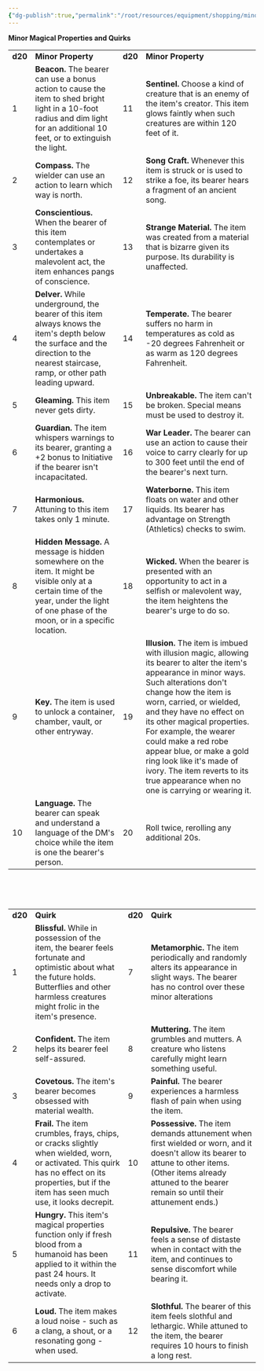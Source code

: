 ```yaml
---
{"dg-publish":true,"permalink":"/root/resources/equipment/shopping/minor-magical-properties-and-quirks/"}
---
```


**Minor Magical Properties and Quirks**

|         |                                                                                                                                                                                             |         |                                                                                                                                                                                                                                                                                                                                                                                                                                                       |
|---------|---------------------------------------------------------------------------------------------------------------------------------------------------------------------------------------------|---------|-------------------------------------------------------------------------------------------------------------------------------------------------------------------------------------------------------------------------------------------------------------------------------------------------------------------------------------------------------------------------------------------------------------------------------------------------------|
| **d20** | **Minor Property**                                                                                                                                                                          | **d20** | **Minor Property**                                                                                                                                                                                                                                                                                                                                                                                                                                    |
| 1       | **Beacon.** The bearer can use a bonus action to cause the item to shed bright light in a 10-foot radius and dim light for an additional 10 feet, or to extinguish the light.               | 11      | **Sentinel.** Choose a kind of creature that is an enemy of the item's creator. This item glows faintly when such creatures are within 120 feet of it.                                                                                                                                                                                                                                                                                                |
| 2       | **Compass.** The wielder can use an action to learn which way is north.                                                                                                                     | 12      | **Song Craft.** Whenever this item is struck or is used to strike a foe, its bearer hears a fragment of an ancient song.                                                                                                                                                                                                                                                                                                                              |
| 3       | **Conscientious.** When the bearer of this item contemplates or undertakes a malevolent act, the item enhances pangs of conscience.                                                         | 13      | **Strange Material.** The item was created from a material that is bizarre given its purpose. Its durability is unaffected.                                                                                                                                                                                                                                                                                                                           |
| 4       | **Delver.** While underground, the bearer of this item always knows the item's depth below the surface and the direction to the nearest staircase, ramp, or other path leading upward.      | 14      | **Temperate.** The bearer suffers no harm in temperatures as cold as -20 degrees Fahrenheit or as warm as 120 degrees Fahrenheit.                                                                                                                                                                                                                                                                                                                     |
| 5       | **Gleaming.** This item never gets dirty.                                                                                                                                                   | 15      | **Unbreakable.** The item can't be broken. Special means must be used to destroy it.                                                                                                                                                                                                                                                                                                                                                                  |
| 6       | **Guardian.** The item whispers warnings to its bearer, granting a +2 bonus to Initiative if the bearer isn't incapacitated.                                                                | 16      | **War Leader.** The bearer can use an action to cause their voice to carry clearly for up to 300 feet until the end of the bearer's next turn.                                                                                                                                                                                                                                                                                                        |
| 7       | **Harmonious.** Attuning to this item takes only 1 minute.                                                                                                                                  | 17      | **Waterborne.** This item floats on water and other liquids. Its bearer has advantage on Strength (Athletics) checks to swim.                                                                                                                                                                                                                                                                                                                         |
| 8       | **Hidden Message.** A message is hidden somewhere on the item. It might be visible only at a certain time of the year, under the light of one phase of the moon, or in a specific location. | 18      | **Wicked.** When the bearer is presented with an opportunity to act in a selfish or malevolent way, the item heightens the bearer's urge to do so.                                                                                                                                                                                                                                                                                                    |
| 9       | **Key.** The item is used to unlock a container, chamber, vault, or other entryway.                                                                                                         | 19      | **Illusion.** The item is imbued with illusion magic, allowing its bearer to alter the item's appearance in minor ways. Such alterations don't change how the item is worn, carried, or wielded, and they have no effect on its other magical properties. For example, the wearer could make a red robe appear blue, or make a gold ring look like it's made of ivory. The item reverts to its true appearance when no one is carrying or wearing it. |
| 10      | **Language.** The bearer can speak and understand a language of the DM's choice while the item is one the bearer's person.                                                                  | 20      | Roll twice, rerolling any additional 20s.                                                                                                                                                                                                                                                                                                                                                                                                             |

 

 

|         |                                                                                                                                                                                                     |         |                                                                                                                                                                                                                      |
|---------|-----------------------------------------------------------------------------------------------------------------------------------------------------------------------------------------------------|---------|----------------------------------------------------------------------------------------------------------------------------------------------------------------------------------------------------------------------|
| **d20** | **Quirk**                                                                                                                                                                                           | **d20** | **Quirk**                                                                                                                                                                                                            |
| 1       | **Blissful.** While in possession of the item, the bearer feels fortunate and optimistic about what the future holds. Butterflies and other harmless creatures might frolic in the item's presence. | 7       | **Metamorphic.** The item periodically and randomly alters its appearance in slight ways. The bearer has no control over these minor alterations                                                                     |
| 2       | **Confident.** The item helps its bearer feel self-assured.                                                                                                                                         | 8       | **Muttering.** The item grumbles and mutters. A creature who listens carefully might learn something useful.                                                                                                         |
| 3       | **Covetous.** The item's bearer becomes obsessed with material wealth.                                                                                                                              | 9       | **Painful.** The bearer experiences a harmless flash of pain when using the item.                                                                                                                                    |
| 4       | **Frail.** The item crumbles, frays, chips, or cracks slightly when wielded, worn, or activated. This quirk has no effect on its properties, but if the item has seen much use, it looks decrepit.  | 10      | **Possessive.** The item demands attunement when first wielded or worn, and it doesn't allow its bearer to attune to other items. (Other items already attuned to the bearer remain so until their attunement ends.) |
| 5       | **Hungry.** This item's magical properties function only if fresh blood from a humanoid has been applied to it within the past 24 hours. It needs only a drop to activate.                          | 11      | **Repulsive.** The bearer feels a sense of distaste when in contact with the item, and continues to sense discomfort while bearing it.                                                                               |
| 6       | **Loud.** The item makes a loud noise - such as a clang, a shout, or a resonating gong - when used.                                                                                                 | 12      | **Slothful.** The bearer of this item feels slothful and lethargic. While attuned to the item, the bearer requires 10 hours to finish a long rest.                                                                   |

 
